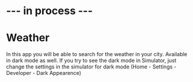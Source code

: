 # --- in process ---

# Weather

In this app you will be able to search for the weather in your city.
Available in dark mode as well. If you try to see the dark mode in Simulator, just change the settings in the simulator for dark mode (Home - Settings - Developer - Dark Appearence)


